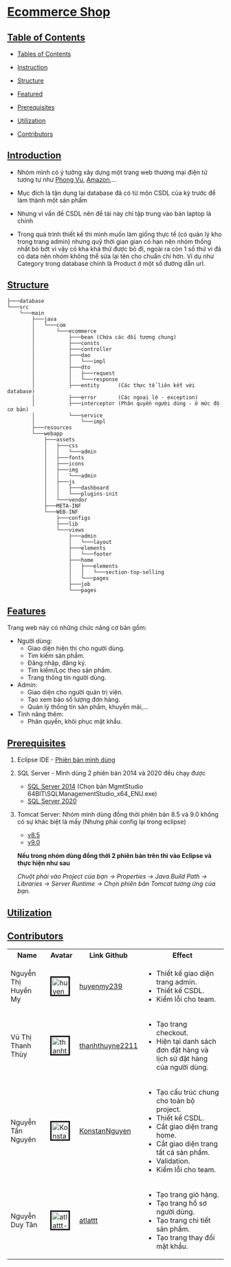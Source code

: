 # [Ecommerce Shop](#ecommerce-shop) <a id="ecommerce-shop"></a>

## [Table of Contents](#table-of-contents) <a id="table-of-contents"></a>

- [Tables of Contents](#table-of-contents)

- [Instruction](#introduction)

- [Structure](#structure)

- [Featured](#feature)

- [Prerequisites](#prerequisites)

- [Utilization](#utilization)

- [Contributors](#contributors)

## [Introduction](#introduction) <a id="introduction"></a>

- Nhóm mình có ý tưởng xây dựng một trang web thương mại điện tử tương tự như [Phong Vu](https://phongvu.vn/c/laptop), [Amazon](https://www.amazon.com/),...

- Mục đích là tận dụng lại database đã có từ môn CSDL của kỳ trước để làm thành một sản phẩm

- Nhưng vì vấn đề CSDL nên đề tài này chỉ tập trung vào bán laptop là chính

- Trong quá trình thiết kế thì mình muốn làm giống thực tế (có quản lý kho trong trang admin) nhưng quỹ thời gian gian có hạn nên nhóm thống nhất bỏ bớt vì vậy có kha khá thứ được bỏ đi, ngoài ra còn 1 số thứ vì đã có data nên nhóm không thể sửa lại tên cho chuẩn chỉ hơn. Ví dụ như Category trong database chính là Product ở một số đường dẫn url.

## [Structure](#structure) <a id="structure"></a>

    ├───database
    └───src
        └───main
            ├───java
            │   └───com
            │       └───ecommerce
            │           ├───bean (Chứa các đối tượng chung)
            │           ├───consts
            │           ├───controller
            │           ├───dao
            │           │   └───impl
            │           ├───dto
            │           │   ├───request
            │           │   └───response
            │           ├───entity      (Các thực tể liên kết với database)
            │           ├───error       (Các ngoại lệ - exception)
            │           ├───interceptor (Phân quyền người dùng - ở mức độ cơ bản)
            │           └───service
            │               └───impl
            ├───resources
            └───webapp
                ├───assets
                │   ├───css
                │   │   └───admin
                │   ├───fonts
                │   ├───icons
                │   ├───img
                │   │   └───admin
                │   ├───js
                │   │   ├───dashboard
                │   │   └───plugins-init
                │   └───vendor
                ├───META-INF
                └───WEB-INF
                    ├───configs
                    ├───lib
                    └───views
                        ├───admin
                        │   └───layout
                        ├───elements
                        │   └───footer
                        ├───home
                        │   ├───elements
                        │   │   └───section-top-selling
                        │   └───pages
                        ├───job
                        └───pages

## [Features](#feature) <a id="feature"></a>

Trang web này có những chức năng cơ bản gồm:

- Người dùng: 
    - Giao diện hiện thị cho người dùng.
    - Tìm kiếm sản phẩm.
    - Đăng nhập, đăng ký.
    - Tìm kiếm/Lọc theo sản phẩm.
    - Trang thông tin người dùng.
- Admin:
    - Giao diện cho người quản trị viên.
    - Tạo xem báo số lượng đơn hàng.
    - Quản lý thống tin sản phẩm, khuyến mãi,...
- Tính năng thêm:
    - Phân quyền, khôi phục mật khẩu.

## [Prerequisites](#prerequisites) <a id="prerequisites"></a>

1. Eclipse IDE - [Phiên bản mình dùng](https://www.eclipse.org/downloads/packages/release/2023-12/r)
2. SQL Server - Mình dùng 2 phiên bản 2014 và 2020 đều chạy được
    - [SQL Server 2014](https://www.microsoft.com/en-US/download/details.aspx?id=42299&msockid=04d8af2cbbe66cb01921bb73baf46da1) (Chọn bản MgmtStudio 64BIT\SQLManagementStudio_x64_ENU.exe)
    - [SQL Server 2020](https://www.microsoft.com/en-us/sql-server/sql-server-downloads?msockid=04d8af2cbbe66cb01921bb73baf46da1)
3. Tomcat Server: Nhóm mình dùng đồng thời phiên bản 8.5 và 9.0 không có sự khác biệt là mấy (Nhưng phải config lại trong eclipse)
    - [v8.5](https://tomcat.apache.org/download-80.cgi)
    - [v9.0](https://tomcat.apache.org/download-90.cgi)
    
    **Nếu trong nhóm dùng đồng thời 2 phiên bản trên thì vào Eclipse và thực hiện như sau**
    
    *Chuột phải vào Project của bạn -> Properties -> Java Build Path -> Libraries -> Server Runtime -> Chọn phiên bản Tomcat tương ứng của bạn.*

## [Utilization](#utilization) <a id="utilization"></a>

## [Contributors](#contributors) <a id="contributors"></a>

<table>
    <tr>
        <th>Name</th>
        <th>Avatar</th>
        <th>Link Github</th>
        <th>Effect</th>
    </tr>
    <tr>
        <td>Nguyễn Thị Huyền My</td>
        <td><img title="huyenmy239-avatar" style="width:30pt; height: auto; align:center; border:solid" src="https://avatars.githubusercontent.com/u/92309591?v=4"/></td>
        <td><a href="https://github.com/huyenmy239">huyenmy239</a></td>
        <td>
            <ul>
                <li>Thiết kế giao diện trang admin.</li>
                <li>Thiết kế CSDL.</li>
                <li>Kiểm lỗi cho team.</li>
            </ul>
        </td>
    </tr>
    <tr>
        <td>Vũ Thị Thanh Thùy</td>
        <td><img title="thanhthuyne2211-avatar" style="width:30pt; height: auto; align:center; border:solid" src="https://avatars.githubusercontent.com/u/120545208?v=4"/></td>
        <td><a href="https://github.com/thanhthuyne2211">thanhthuyne2211</a></td>
        <td>
            <ul>
                <li>Tạo trang checkout.</li>
                <li>Hiện tại danh sách đơn đặt hàng và lịch sử đặt hàng của người dùng.</li>
            </ul>
        </td>
    </tr>
    <tr>
        <td>Nguyễn Tấn Nguyên</td>
        <td><img title="KonstanNguyen-avatar" style="width:30pt; height: auto; align:center; border:solid" src="https://avatars.githubusercontent.com/u/106095525?v=4"/></td>
        <td><a href="https://github.com/KonstanNguyen">KonstanNguyen</a></td>
        <td>
            <ul>
                <li>Tạo cấu trúc chung cho toàn bộ project.</li>
                <li>Thiết kế CSDL.</li>
                <li>Cắt giao diện trang home.</li>
                <li>Cắt giao diện trang tất cả sản phẩm.</li>
                <li>Validation.</li>
                <li>Kiểm lỗi cho team.</li>
            </ul>
        </td>
    </tr>
    <tr>
        <td>Nguyễn Duy Tân</td>
        <td><img title="atlattt-avatar" style="width:30pt; height: auto; align:center; border:solid" src="https://avatars.githubusercontent.com/u/136944347?v=4"/></td>
        <td><a href="https://github.com/atlattt">atlattt</a></td>
        <td>
            <ul>
                <li>Tạo trang giỏ hàng.</li>
                <li>Tạo trang hồ sơ người dùng.</li>
                <li>Tạo trang chi tiết sản phẩm.</li>
                <li>Tạo trang thay đổi mật khẩu.</li>
            </ul>
        </td>
    </tr>
</table>
